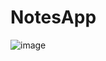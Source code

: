 # NotesApp

![image](https://github.com/user-attachments/assets/9abaed64-467e-47ac-ad55-87919474ecc8)
